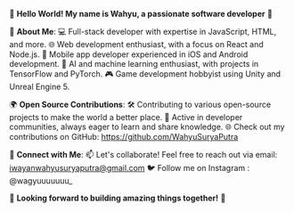 👋 **Hello World! My name is Wahyu, a passionate software developer** 🚀

🌟 **About Me**:
💻 Full-stack developer with expertise in JavaScript, HTML, and more.
🌐 Web development enthusiast, with a focus on React and Node.js.
📱 Mobile app developer experienced in iOS and Android development.
🤖 AI and machine learning enthusiast, with projects in TensorFlow and PyTorch.
🎮 Game development hobbyist using Unity and Unreal Engine 5.

🌍 **Open Source Contributions**:
🛠️ Contributing to various open-source projects to make the world a better place.
💬 Active in developer communities, always eager to learn and share knowledge.
🌐 Check out my contributions on GitHub: https://github.com/WahyuSuryaPutra

🔗 **Connect with Me**:
📫 Let's collaborate! Feel free to reach out via email: iwayanwahyusuryaputra@gmail.com
🐦 Follow me on Instagram : @wagyuuuuuuu_

🚀 **Looking forward to building amazing things together!** 🚀

